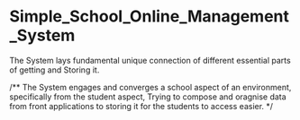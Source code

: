 # Simple_School_Online_Management_System
The System lays fundamental unique connection of different essential parts of getting and Storing it.

/**
   The System engages and converges a school aspect of an environment, specifically from the student aspect, Trying to compose and oragnise data from front applications to storing it for the students
   to access easier.
*/
